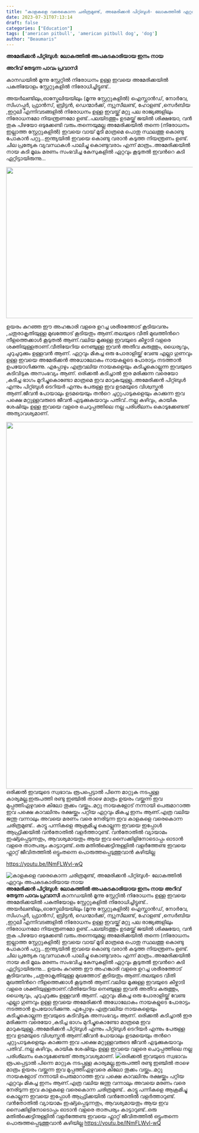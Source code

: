 ```yaml
---
title: "കാളകളെ വരെകൊന്ന ചരിത്രമുണ്ട്, അമേരിക്കൻ പിറ്റ്ബുൾ- ലോകത്തില്‍ ഏറ്റവും അപകടകാരിയായ നായ"
date: 2023-07-31T07:13:14
draft: false
categories: ["Education"]
tags: ['american pitbull', 'american pitbull dog', 'dog']
author: "Beaumaris"
---
```


<strong>അമേരിക്കൻ പിറ്റ്ബുൾ: ലോകത്തില്‍ അപകടകാരിയായ ഇനം നായ</strong>

<strong>അറിവ് തേടുന്ന പാവം പ്രവാസി</strong>

കാനഡയില്‍ മൂന്നു സ്റ്റേറ്റില്‍ നിരോധനം ഉള്ള ഇവയെ അമേരിക്കയില്‍ പകുതിയോളം സ്റ്റേറ്റുകളില്‍ നിരോധിച്ചിട്ടുണ്ട്..

അയര്‍ലണ്ടിലും,ഓസ്ട്രേലിയയിലും (മൂന്നു സ്റ്റേറ്റുകളില്‍) ഐസ്ലാന്‍ഡ്‌, നോര്‍വേ, സിംഗപ്പൂര്‍, ഫ്രാന്‍സ്, ബ്രിട്ടന്‍, ഡെന്മാര്‍ക്ക്‌, ന്യ‌ൂസീലണ്ട്, ഹോളണ്ട് ,സെര്‍ബിയ ,ഇറ്റലി എന്നിവടങ്ങളില്‍ നിരോധനം ഉള്ള ഇവയ്ക്ക് മറ്റു പല രാജ്യങ്ങളിലും നിരോധനമോ നിയന്ത്രണമോ ഉണ്ട്..പലയിടത്തും ഉടമയ്ക്ക് ജയില്‍ ശിക്ഷയോ, വന്‍ തുക പിഴയോ ഒടുക്കേണ്ടി വരും.തന്നെയുമല്ല അമേരിക്കയില്‍ തന്നെ (നിരോധനം ഇല്ലാത്ത സ്റ്റേറ്റുകളില്‍) ഇവയെ വായ് മൂടി മാത്രമെ പൊതു സ്ഥലത്തു കൊണ്ടു പോകാന്‍ പറ്റൂ...ഇന്ത്യയില്‍ ഇവയെ കൊണ്ടു വരാന്‍ കടുത്ത നിയന്ത്രണം ഉണ്ട്. ചില പ്രത്യേക വ്യവസ്ഥകള്‍ പാലിച്ചു കൊണ്ടുവരാം എന്ന് മാത്രം..അമേരിക്കയില്‍ നായ കടി മൂലം മരണം സംഭവിച്ച കേസുകളില്‍ ഏറ്റവും കൂടുതല്‍ ഇവന്‍റെ കടി ഏറ്റിട്ടായിരുന്നു...

<a href="https://cdn.boolokam.com/articles/2023/07/hehehjj.jpg"><img class="size-full wp-image-405377" src="https://cdn.boolokam.com/articles/2023/07/hehehjj.jpg" alt="" width="612" height="408" /></a>

ഉയരം കുറഞ്ഞ ഈ അഹങ്കാരി വളരെ ഉറച്ച ശരീരത്തോട് കൂടിയവനും ,ചതുരാകൃതിയുള്ള മുഖത്തോട് കൂടിയതും ആണ്.തലയുടെ വീതി മുഖത്തിന്‍റെ നീളത്തെക്കാള്‍ കൂടുതല്‍ ആണ്.വലിയ മൂക്കുള്ള ഇവയുടെ കീഴ്താടി വളരെ ശക്തിയുള്ളതാണ്.വീതിയേറിയ നെഞ്ചുള്ള ഇവന്‍ അതീവ കരുത്തും, ധൈര്യവും, ചുറുചുറുക്കും ഉള്ളവന്‍ ആണ്. ഏറ്റവും മികച്ച ഒരു പോരാളിയ്ക്ക് വേണ്ട എല്ലാ ഗുണവും ഉള്ള ഇവയെ അമേരിക്കന്‍ അധോലോകം നായകളുടെ പോരാട്ടം നടത്താന്‍ ഉപയോഗിക്കുന്നു. എപ്പോഴും എത്രവലിയ നായകളെയും കടിച്ചുകൊല്ലുന്ന ഇവയുടെ കടിവിടുക അസംഭവ്യം ആണ്. ഒരിക്കല്‍ കടിച്ചാല്‍ ഇര മരിക്കുന്ന വരെയോ ,കടിച്ച ഭാഗം മുറിച്ചുകൊണ്ടോ മാത്രമെ ഇവ മാറുകയുള്ളൂ..അമേരിക്കന്‍ പിറ്റ്ബുള്‍ എന്നും പിറ്റ്ബുള്‍ ടെറിയര്‍ എന്നും പേരുള്ള ഇവ ഉടമയുടെ വിശ്വസ്തന്‍ ആണ്.ജീവന്‍ പോയാലും ഉടമയെയും തന്‍റെ ചുറ്റുപാടുകളെയും കാക്കുന്ന ഇവ പക്ഷെ മറ്റുള്ളവരുടെ ജീവന്‍ എടുക്കുകയാവും പതിവ്..നല്ല കഴിവും, കായിക ശേഷിയും ഉള്ള ഇവയെ വളരെ ചെറുപ്പത്തിലെ നല്ല പരിശീലനം കൊടുക്കേണ്ടത് അത്യാവശ്യമാണ്.

<a href="https://cdn.boolokam.com/articles/2023/07/rhrr.jpg"><img class="size-full wp-image-405378 aligncenter" src="https://cdn.boolokam.com/articles/2023/07/rhrr.jpg" alt="" width="792" height="990" /></a>ഒരിക്കല്‍ ഇവയുടെ സ്വഭാവം രൂപപ്പെട്ടാല്‍ പിന്നെ മാറ്റുക നടപ്പുള്ള കാര്യമല്ല.ഇരുപത്തി രണ്ടു ഇഞ്ചില്‍ താഴെ മാത്രം ഉയരം വയ്ക്കുന്ന ഇവ മുപ്പത്തി‌ഏഴുവരെ കിലോ തൂക്കം വയ്ക്കും..മറ്റു നായകളോട് നന്നായി പെരുമാറാത്ത ഇവ പക്ഷെ കാവലിനും രക്ഷയ്ക്കും പറ്റിയ ഏറ്റവും മികച്ച ഇനം ആണ്.എത്ര വലിയ ജന്തു വന്നാലും അവയെ മരണം വരെ നേരിടുന്ന ഇവ കാളകളെ വരെകൊന്ന ചരിത്രമുണ്ട്.. കാട്ടു പന്നികളെ ആക്രമിച്ചു കൊല്ലുന്ന ഇവയെ ഇപ്പോള്‍ ആഫ്രിക്കയില്‍ വന്‍തോതില്‍ വളര്‍ത്താറുണ്ട്. വന്‍തോതില്‍ വ്യായാമം ഇഷ്ട്ടപ്പെടുന്നതും, ആവശ്യമായതും ആയ ഇവ സൈക്കിളിനോടൊപ്പം ഓടാന്‍ വളരെ താത്പര്യം കാട്ടാറുണ്ട്‌..ഒരു മതില്‍ക്കെട്ടിനുള്ളില്‍ വളര്‍ത്തേണ്ട ഇവയെ ഫ്ലാറ്റ് ജീവിതത്തില്‍ ഒട്ടുംതന്നെ പൊരുത്തപ്പെടുത്തുവാന്‍ കഴിയില്ല

https://youtu.be/lNmFLWvl-wQ


![കാളകളെ വരെകൊന്ന ചരിത്രമുണ്ട്, അമേരിക്കൻ പിറ്റ്ബുൾ- ലോകത്തില്‍ ഏറ്റവും അപകടകാരിയായ നായ](https://cdn.boolokam.com/articles/2023/07/hehehjj.jpg)**അമേരിക്കൻ പിറ്റ്ബുൾ: ലോകത്തില്‍ അപകടകാരിയായ ഇനം നായ** **അറിവ് തേടുന്ന പാവം പ്രവാസി** കാനഡയില്‍ മൂന്നു സ്റ്റേറ്റില്‍ നിരോധനം ഉള്ള ഇവയെ അമേരിക്കയില്‍ പകുതിയോളം സ്റ്റേറ്റുകളില്‍ നിരോധിച്ചിട്ടുണ്ട്.. അയര്‍ലണ്ടിലും,ഓസ്ട്രേലിയയിലും (മൂന്നു സ്റ്റേറ്റുകളില്‍) ഐസ്ലാന്‍ഡ്‌, നോര്‍വേ, സിംഗപ്പൂര്‍, ഫ്രാന്‍സ്, ബ്രിട്ടന്‍, ഡെന്മാര്‍ക്ക്‌, ന്യ‌ൂസീലണ്ട്, ഹോളണ്ട് ,സെര്‍ബിയ ,ഇറ്റലി എന്നിവടങ്ങളില്‍ നിരോധനം ഉള്ള ഇവയ്ക്ക് മറ്റു പല രാജ്യങ്ങളിലും നിരോധനമോ നിയന്ത്രണമോ ഉണ്ട്..പലയിടത്തും ഉടമയ്ക്ക് ജയില്‍ ശിക്ഷയോ, വന്‍ തുക പിഴയോ ഒടുക്കേണ്ടി വരും.തന്നെയുമല്ല അമേരിക്കയില്‍ തന്നെ (നിരോധനം ഇല്ലാത്ത സ്റ്റേറ്റുകളില്‍) ഇവയെ വായ് മൂടി മാത്രമെ പൊതു സ്ഥലത്തു കൊണ്ടു പോകാന്‍ പറ്റൂ...ഇന്ത്യയില്‍ ഇവയെ കൊണ്ടു വരാന്‍ കടുത്ത നിയന്ത്രണം ഉണ്ട്. ചില പ്രത്യേക വ്യവസ്ഥകള്‍ പാലിച്ചു കൊണ്ടുവരാം എന്ന് മാത്രം..അമേരിക്കയില്‍ നായ കടി മൂലം മരണം സംഭവിച്ച കേസുകളില്‍ ഏറ്റവും കൂടുതല്‍ ഇവന്‍റെ കടി ഏറ്റിട്ടായിരുന്നു... [](https://cdn.boolokam.com/articles/2023/07/hehehjj.jpg) ഉയരം കുറഞ്ഞ ഈ അഹങ്കാരി വളരെ ഉറച്ച ശരീരത്തോട് കൂടിയവനും ,ചതുരാകൃതിയുള്ള മുഖത്തോട് കൂടിയതും ആണ്.തലയുടെ വീതി മുഖത്തിന്‍റെ നീളത്തെക്കാള്‍ കൂടുതല്‍ ആണ്.വലിയ മൂക്കുള്ള ഇവയുടെ കീഴ്താടി വളരെ ശക്തിയുള്ളതാണ്.വീതിയേറിയ നെഞ്ചുള്ള ഇവന്‍ അതീവ കരുത്തും, ധൈര്യവും, ചുറുചുറുക്കും ഉള്ളവന്‍ ആണ്. ഏറ്റവും മികച്ച ഒരു പോരാളിയ്ക്ക് വേണ്ട എല്ലാ ഗുണവും ഉള്ള ഇവയെ അമേരിക്കന്‍ അധോലോകം നായകളുടെ പോരാട്ടം നടത്താന്‍ ഉപയോഗിക്കുന്നു. എപ്പോഴും എത്രവലിയ നായകളെയും കടിച്ചുകൊല്ലുന്ന ഇവയുടെ കടിവിടുക അസംഭവ്യം ആണ്. ഒരിക്കല്‍ കടിച്ചാല്‍ ഇര മരിക്കുന്ന വരെയോ ,കടിച്ച ഭാഗം മുറിച്ചുകൊണ്ടോ മാത്രമെ ഇവ മാറുകയുള്ളൂ..അമേരിക്കന്‍ പിറ്റ്ബുള്‍ എന്നും പിറ്റ്ബുള്‍ ടെറിയര്‍ എന്നും പേരുള്ള ഇവ ഉടമയുടെ വിശ്വസ്തന്‍ ആണ്.ജീവന്‍ പോയാലും ഉടമയെയും തന്‍റെ ചുറ്റുപാടുകളെയും കാക്കുന്ന ഇവ പക്ഷെ മറ്റുള്ളവരുടെ ജീവന്‍ എടുക്കുകയാവും പതിവ്..നല്ല കഴിവും, കായിക ശേഷിയും ഉള്ള ഇവയെ വളരെ ചെറുപ്പത്തിലെ നല്ല പരിശീലനം കൊടുക്കേണ്ടത് അത്യാവശ്യമാണ്. [![](https://cdn.boolokam.com/articles/2023/07/rhrr.jpg)](https://cdn.boolokam.com/articles/2023/07/rhrr.jpg)ഒരിക്കല്‍ ഇവയുടെ സ്വഭാവം രൂപപ്പെട്ടാല്‍ പിന്നെ മാറ്റുക നടപ്പുള്ള കാര്യമല്ല.ഇരുപത്തി രണ്ടു ഇഞ്ചില്‍ താഴെ മാത്രം ഉയരം വയ്ക്കുന്ന ഇവ മുപ്പത്തി‌ഏഴുവരെ കിലോ തൂക്കം വയ്ക്കും..മറ്റു നായകളോട് നന്നായി പെരുമാറാത്ത ഇവ പക്ഷെ കാവലിനും രക്ഷയ്ക്കും പറ്റിയ ഏറ്റവും മികച്ച ഇനം ആണ്.എത്ര വലിയ ജന്തു വന്നാലും അവയെ മരണം വരെ നേരിടുന്ന ഇവ കാളകളെ വരെകൊന്ന ചരിത്രമുണ്ട്.. കാട്ടു പന്നികളെ ആക്രമിച്ചു കൊല്ലുന്ന ഇവയെ ഇപ്പോള്‍ ആഫ്രിക്കയില്‍ വന്‍തോതില്‍ വളര്‍ത്താറുണ്ട്. വന്‍തോതില്‍ വ്യായാമം ഇഷ്ട്ടപ്പെടുന്നതും, ആവശ്യമായതും ആയ ഇവ സൈക്കിളിനോടൊപ്പം ഓടാന്‍ വളരെ താത്പര്യം കാട്ടാറുണ്ട്‌..ഒരു മതില്‍ക്കെട്ടിനുള്ളില്‍ വളര്‍ത്തേണ്ട ഇവയെ ഫ്ലാറ്റ് ജീവിതത്തില്‍ ഒട്ടുംതന്നെ പൊരുത്തപ്പെടുത്തുവാന്‍ കഴിയില്ല https://youtu.be/lNmFLWvl-wQ
